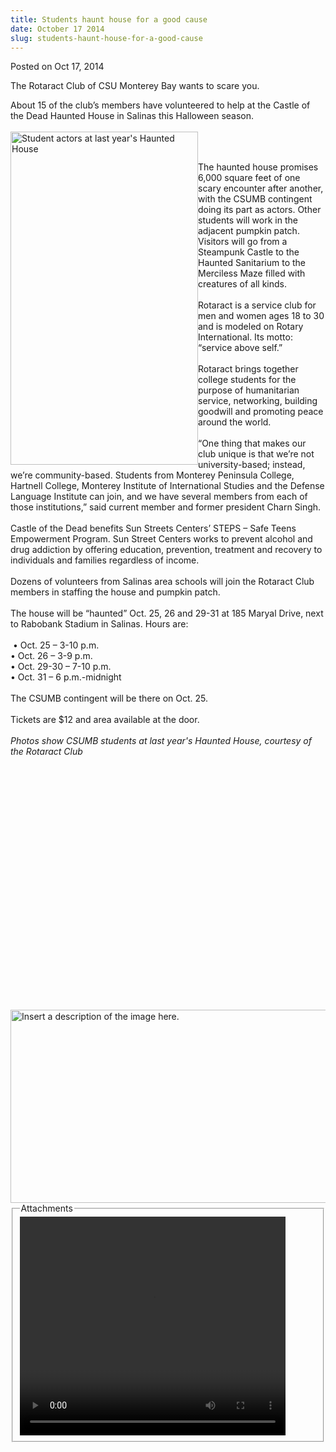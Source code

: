 ```yaml
---
title: Students haunt house for a good cause
date: October 17 2014
slug: students-haunt-house-for-a-good-cause
---
```





<span class="date">Posted on Oct 17, 2014    </span>
<p>The Rotaract Club of CSU Monterey Bay wants to scare you.</p>
<p>About 15 of the club&#x2019;s members have volunteered to help at the
Castle of the Dead Haunted House in Salinas this Halloween
season.<br>
<br>
<img alt="Student actors at last year&apos;s Haunted House" src="http://news.csumb.edu/sites/default/files/65/attachments/news/images/haunted_house_3.jpg" style="float:left; width:300px; height:533px"/></br></br></p>
<p>The haunted house promises 6,000 square feet of one scary
encounter after another, with the CSUMB contingent doing its part
as actors. Other students will work in the adjacent pumpkin
patch.<br>
Visitors will go from a Steampunk Castle to the Haunted Sanitarium
to the Merciless Maze filled with creatures of all kinds.<br>
<br>
Rotaract is a service club for men and women ages 18 to 30 and is
modeled on Rotary International. Its motto: &#x201C;service above
self.&#x201D;<br>
<br>
Rotaract brings together college students for the purpose of
humanitarian service, networking, building goodwill and promoting
peace around the world.<br>
<br>
&#x201C;One thing that makes our club unique is that we&#x2019;re not
university-based; instead, we&#x2019;re community-based. Students from
Monterey Peninsula College, Hartnell College, Monterey Institute of
International Studies and the Defense Language Institute can join,
and we have several members from each of those institutions,&#x201D; said
current member and former president Charn Singh.<br>
<br>
Castle of the Dead benefits Sun Streets Centers&#x2019; STEPS &#x2013; Safe Teens
Empowerment Program. Sun Street Centers works to prevent alcohol
and drug addiction by offering education, prevention, treatment and
recovery to individuals and families regardless of income.<br>
<br>
Dozens of volunteers from Salinas area schools will join the
Rotaract Club members in staffing the house and pumpkin
patch.<br>
<br>
The house will be &#x201C;haunted&#x201D; Oct. 25, 26 and 29-31 at 185 Maryal
Drive, next to Rabobank Stadium in Salinas.&#xA0;Hours are:<br>
<br>
&#x2028;&#x2022; Oct. 25 &#x2013; 3-10 p.m.&#x2028;<br>
&#x2022; Oct. 26 &#x2013; 3-9 p.m.<br>
&#x2022; Oct. 29-30 &#x2013; 7-10 p.m.<br>
&#x2022; Oct. 31 &#x2013; 6 p.m.-midnight<br>
<br>
The CSUMB contingent will be there on Oct. 25.<br>
<br>
Tickets are $12 and area available at the door.<br>
<br>
<em>Photos show CSUMB students at last year&apos;s Haunted House,
courtesy of the Rotaract Club</em></br></br></br></br></br></br></br></br></br></br></br></br></br></br></br></br></br></br></br></br></br></br></br></br></p>
<p><img alt="Insert a description of the image here." src="http://news.csumb.edu/sites/default/files/65/attachments/news/images/haunted_house_1.jpg" style="float:left; width:550px; height:309px"/></p>
<fieldset class="fieldgroup group-attachments">
<legend>Attachments</legend>
<div class="field field-type-emvideo field-field-attach-video">
<div class="field-items">
<div class="field-item odd">
<div class="emvideo emvideo-video emvideo-youtube">
<div class="emfield-emvideo emfield-emvideo-youtube">
<div id="emvideo-youtube-flash-wrapper-1">
<!--<object type="application/x-shockwave-flash" height="350" width="425" data="http://www.youtube.com/v/np_vgTuCkYU&amp;rel=0&amp;enablejsapi=1&amp;playerapiid=ytplayer&amp;fs=1" id="emvideo-youtube-flash-1">
          <param name="movie" value="http://www.youtube.com/v/np_vgTuCkYU&amp;rel=0&amp;enablejsapi=1&amp;playerapiid=ytplayer&amp;fs=1" />
          <param name="allowScriptAccess" value="sameDomain"/>
          <param name="quality" value="best"/>
          <param name="allowFullScreen" value="true"/>
          <param name="bgcolor" value="#FFFFFF"/>
          <param name="scale" value="noScale"/>
          <param name="salign" value="TL"/>
          <param name="FlashVars" value="playerMode=embedded" />
          <param name="wmode" value="transparent" />
        </object>-->
<video controls="" width="425" height="350">
<source src="http://r9---sn-o097zne6.googlevideo.com/videoplayback?ipbits=0&amp;mm=31&amp;dur=255.860&amp;id=o-ACSFIZQ-EOgar6AkG3R3OPL51Wf2T3TtA8ZaOVB0UHb9&amp;pl=23&amp;signature=21BD449585CC6B42F02D48BE0D5D8829AC166C02.28E000BF54D1DF47A6278A309F9EA77C1E7E4813&amp;ratebypass=yes&amp;expire=1422339861&amp;sver=3&amp;itag=18&amp;ip=198.189.249.65&amp;mt=1422318189&amp;initcwndbps=4207500&amp;sparams=dur,id,initcwndbps,ip,ipbits,itag,mm,ms,mv,pl,ratebypass,source,upn,expire&amp;source=youtube&amp;upn=J_7TWmhy2aM&amp;mv=m&amp;key=yt5&amp;fexp=900718,907263,916104,923368,927622,929821,930676,936121,9406392,941004,943917,947225,948124,952302,952605,952901,955301,957103,957105,957201,959701&amp;ms=au&amp;name=np_vgTuCkYU" type="video/mp4"/></video></div>
</div>
</div>
</div>
</div>
</div>
</fieldset>





